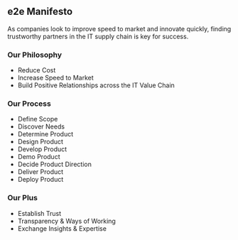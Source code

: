 ## e2e Manifesto
As companies look to improve speed to market and innovate quickly, finding trustworthy partners in the IT supply chain is key for success.
### Our Philosophy 
- Reduce Cost
- Increase Speed to Market
- Build Positive Relationships across the IT Value Chain
### Our Process 
- Define Scope
- Discover Needs
- Determine Product
- Design Product
- Develop Product
- Demo Product
- Decide Product Direction
- Deliver Product
- Deploy Product
### Our Plus
- Establish Trust
- Transparency & Ways of Working   
- Exchange Insights & Expertise 
